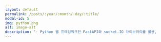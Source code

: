 ```yaml
---
layout: default
permalink: /posts/:year/:month/:day/:title/
modal-id: 5
img: python.png
alt: image-alt
description: "· Python 웹 프레임워크인 FastAPI와 socket.IO 라이브러리를 활용, 랜덤 채팅/인증 기능 구현을 위해 React 프론트엔드 서버와 통신하는 백엔드 서버<br/><br/>· 주요 기능<br/>특정 API 서버와 통신하여 인증 정보를 가져오고, 랜덤 채팅에 필요한 기능(방 생성 및 제거, 대기열, 대화)들을 간략하게 구현<br/><br/>· 기술 스택<br/>[백엔드] Python FastAPI, Python Socket.IO<br/><br/>· 느낀 점<br/>해당 프로젝트 진행 중 메모리 누수가 지속적으로 발생하여 이를 해결하기 위해 여러 자료들을 찾아보면서 Python의 메모리 구조 및 관리 방법에 대해서 더 자세히 알아볼 수 있는 기회가 되었습니다. 메모리 문제는 gc를 직접 돌리는 방법으로 일부 해결은 하였지만, 메모리 문제는 백엔드 서버의 영원한 문제임을 깨닫게 되는 계기가 되었습니다."
---
```

